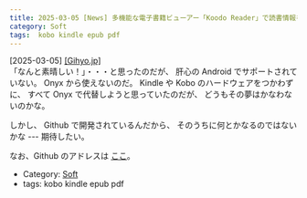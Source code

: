 ```yaml
---
title: 2025-03-05 [News] 多機能な電子書籍ビューアー「Koodo Reader」で読書情報を同期し、Ubuntu間で共有する ---なんだか夢みたいなソフト・兼・環境だ！
category: Soft
tags:  kobo kindle epub pdf
---
```


[2025-03-05] [[Gihyo.jp]](https://gihyo.jp/admin/serial/01/ubuntu-recipe/0758)  
 「なんと素晴しい！」・・・と思ったのだが、
肝心の Android でサポートされていない。
Onyx から使えないのだ。
Kindle や Kobo のハードウェアをつかわずに、
すべて Onyx で代替しようと思っていたのだが、
どうもその夢はかなわないのかな。

 しかし、
Github で開発されているんだから、
そのうちに何とかなるのではないかな ---
期待したい。

<!--more-->

 なお、Github のアドレスは
[ここ](https://github.com/koodo-reader/koodo-reader?utm_source=pocket_saves)。

- Category: [Soft](https://merapano.github.io/categories.html#Soft)
- tags:  kobo kindle epub pdf

